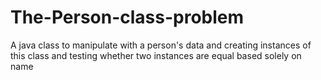 # The-Person-class-problem
A java class to manipulate with a person's data and creating instances of this class and testing whether two instances are equal based solely on name
